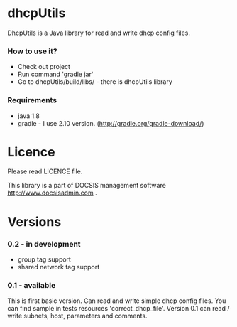 # dhcpUtils
DhcpUtils is a Java library for read and write dhcp config files.

### How to use it?
* Check out project
* Run command 'gradle jar'
* Go to dhcpUtils/build/libs/ - there is dhcpUtils library

### Requirements
* java 1.8
* gradle - I use 2.10 version. (http://gradle.org/gradle-download/)

# Licence
Please read LICENCE file.

This library is a part of DOCSIS management software http://www.docsisadmin.com .

# Versions
### 0.2 - in development
* group tag support
* shared network tag support

### 0.1 - available
This is first basic version. Can read and write simple dhcp config files. 
You can find sample in tests resources 'correct_dhcp_file'.
Version 0.1 can read / write subnets, host, parameters and comments.

 
